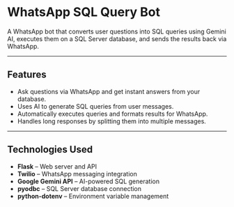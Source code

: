 # WhatsApp SQL Query Bot

A WhatsApp bot that converts user questions into SQL queries using Gemini AI, executes them on a SQL Server database, and sends the results back via WhatsApp.

---

## **Features**

- Ask questions via WhatsApp and get instant answers from your database.
- Uses AI to generate SQL queries from user messages.
- Automatically executes queries and formats results for WhatsApp.
- Handles long responses by splitting them into multiple messages.

---

## **Technologies Used**

- **Flask** – Web server and API
- **Twilio** – WhatsApp messaging integration
- **Google Gemini API** – AI-powered SQL generation
- **pyodbc** – SQL Server database connection
- **python-dotenv** – Environment variable management
